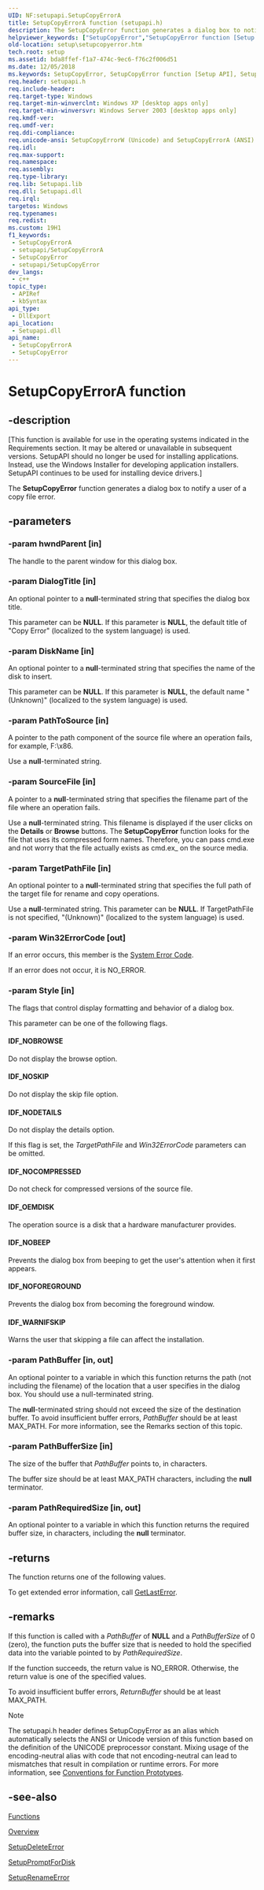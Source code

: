 ```yaml
---
UID: NF:setupapi.SetupCopyErrorA
title: SetupCopyErrorA function (setupapi.h)
description: The SetupCopyError function generates a dialog box to notify a user of a copy file error.
helpviewer_keywords: ["SetupCopyError","SetupCopyError function [Setup API]","SetupCopyErrorA","SetupCopyErrorW","_setupapi_setupcopyerror","setup.setupcopyerror","setupapi/SetupCopyError","setupapi/SetupCopyErrorA","setupapi/SetupCopyErrorW"]
old-location: setup\setupcopyerror.htm
tech.root: setup
ms.assetid: bda8ffef-f1a7-474c-9ec6-f76c2f006d51
ms.date: 12/05/2018
ms.keywords: SetupCopyError, SetupCopyError function [Setup API], SetupCopyErrorA, SetupCopyErrorW, _setupapi_setupcopyerror, setup.setupcopyerror, setupapi/SetupCopyError, setupapi/SetupCopyErrorA, setupapi/SetupCopyErrorW
req.header: setupapi.h
req.include-header: 
req.target-type: Windows
req.target-min-winverclnt: Windows XP [desktop apps only]
req.target-min-winversvr: Windows Server 2003 [desktop apps only]
req.kmdf-ver: 
req.umdf-ver: 
req.ddi-compliance: 
req.unicode-ansi: SetupCopyErrorW (Unicode) and SetupCopyErrorA (ANSI)
req.idl: 
req.max-support: 
req.namespace: 
req.assembly: 
req.type-library: 
req.lib: Setupapi.lib
req.dll: Setupapi.dll
req.irql: 
targetos: Windows
req.typenames: 
req.redist: 
ms.custom: 19H1
f1_keywords:
 - SetupCopyErrorA
 - setupapi/SetupCopyErrorA
 - SetupCopyError
 - setupapi/SetupCopyError
dev_langs:
 - c++
topic_type:
 - APIRef
 - kbSyntax
api_type:
 - DllExport
api_location:
 - Setupapi.dll
api_name:
 - SetupCopyErrorA
 - SetupCopyError
---
```


# SetupCopyErrorA function


## -description

<p class="CCE_Message">[This function is available for use in the operating systems indicated in the Requirements section. It may be altered or unavailable in subsequent versions.   SetupAPI should no longer be used for installing applications. Instead, use the Windows Installer for developing application installers. SetupAPI continues to be used for installing device drivers.]

The 
<b>SetupCopyError</b> function generates a dialog box to notify a user of a copy file error.

## -parameters

### -param hwndParent [in]

The handle to the parent window for this dialog box.

### -param DialogTitle [in]

An optional pointer to a <b>null</b>-terminated string that specifies the dialog box title. 

This parameter can be <b>NULL</b>. If this parameter is <b>NULL</b>, the default title of "Copy Error" (localized to the system language) is used.

### -param DiskName [in]

An optional pointer to a <b>null</b>-terminated string that specifies the name of the disk to insert.  

This parameter can be <b>NULL</b>. If this parameter is <b>NULL</b>, the default name "(Unknown)" (localized to the system language) is used.

### -param PathToSource [in]

A pointer to the path component of the source file where an operation fails, for example, F:\x86. 

Use a <b>null</b>-terminated string.

### -param SourceFile [in]

A pointer to a <b>null</b>-terminated string that specifies the filename part of the file where an operation fails. 

Use a <b>null</b>-terminated string. This filename is displayed if the user clicks on the <b>Details</b> or <b>Browse</b> buttons. The <b>SetupCopyError</b> function looks for the file that uses its compressed form names. Therefore, you can pass cmd.exe and not worry that the file actually exists as cmd.ex_ on the source media.

### -param TargetPathFile [in]

An optional pointer to a <b>null</b>-terminated string that specifies the full path of the target file for rename and copy operations. 

Use a <b>null</b>-terminated string.  This parameter can be <b>NULL</b>. If TargetPathFile is not specified, "(Unknown)" (localized to the system language) is used.

### -param Win32ErrorCode [out]

If an error occurs, this member is the <a href="/windows/desktop/Debug/system-error-codes">System Error Code</a>. 

If an error does not occur, it is  NO_ERROR.

### -param Style [in]

The flags that control display formatting and behavior of a dialog box. 

This parameter can be one of the following flags.





#### IDF_NOBROWSE

Do not display the browse option.



#### IDF_NOSKIP

Do not display the skip file option.



#### IDF_NODETAILS

Do not display the details option. 

If this flag is set, the <i>TargetPathFile</i> and <i>Win32ErrorCode</i> parameters can be omitted.



#### IDF_NOCOMPRESSED

Do not check for compressed versions of the source file.



#### IDF_OEMDISK

The operation source is a disk that a hardware manufacturer provides.



#### IDF_NOBEEP

Prevents the dialog box from beeping to get the user's attention when it first appears.



#### IDF_NOFOREGROUND

Prevents the dialog box from becoming the foreground window.



#### IDF_WARNIFSKIP

Warns the user that skipping a file can affect the installation.

### -param PathBuffer [in, out]

An optional pointer to a variable in which this function returns the path (not including the filename) of the location that a user specifies in the dialog box. You should use a null-terminated string. 

The <b>null</b>-terminated string should not exceed the size of the destination buffer. To avoid insufficient buffer errors, <i>PathBuffer</i> should be at least MAX_PATH.
For more information, see the Remarks section of this topic.

### -param PathBufferSize [in]

 The size of the buffer that  <i>PathBuffer</i> points to, in characters. 

The buffer size should be at least MAX_PATH characters, including the <b>null</b> terminator.

### -param PathRequiredSize [in, out]

An optional pointer to a variable in which this function returns the required buffer size, in characters, including the <b>null</b> terminator.

## -returns

The function returns one of the following values.

To get extended error information, call 
<a href="/windows/desktop/api/errhandlingapi/nf-errhandlingapi-getlasterror">GetLastError</a>.

## -remarks

If this function is called with a <i>PathBuffer</i> of <b>NULL</b> and a <i>PathBufferSize</i> of 0 (zero), the function puts the buffer size that is needed to hold the specified data into the variable pointed to by <i>PathRequiredSize</i>. 

If the function succeeds, the return value is NO_ERROR. Otherwise, the return value is one of the specified values.

To avoid insufficient buffer errors, <i>ReturnBuffer</i> should be at least MAX_PATH.





> [!NOTE]
> The setupapi.h header defines SetupCopyError as an alias which automatically selects the ANSI or Unicode version of this function based on the definition of the UNICODE preprocessor constant. Mixing usage of the encoding-neutral alias with code that not encoding-neutral can lead to mismatches that result in compilation or runtime errors. For more information, see [Conventions for Function Prototypes](/windows/win32/intl/conventions-for-function-prototypes).

## -see-also

<a href="/windows/desktop/SetupApi/functions">Functions</a>



<a href="/windows/desktop/SetupApi/overview">Overview</a>



<a href="/windows/desktop/api/setupapi/nf-setupapi-setupdeleteerrora">SetupDeleteError</a>



<a href="/windows/desktop/api/setupapi/nf-setupapi-setuppromptfordiska">SetupPromptForDisk</a>



<a href="/windows/desktop/api/setupapi/nf-setupapi-setuprenameerrora">SetupRenameError</a>

